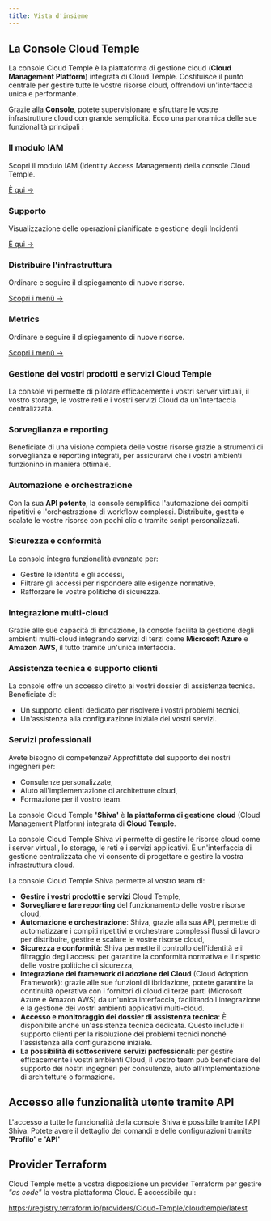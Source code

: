 ```yaml
---
title: Vista d'insieme
---
```



## La Console Cloud Temple

La console Cloud Temple è la piattaforma di gestione cloud (**Cloud Management Platform**) integrata di Cloud Temple. Costituisce il punto centrale per gestire tutte le vostre risorse cloud, offrendovi un'interfaccia unica e performante.

Grazie alla **Console**, potete supervisionare e sfruttare le vostre infrastrutture cloud con grande semplicità. Ecco una panoramica delle sue funzionalità principali :


<div class="card-grid">

  <div class="card">
    <h3>Il modulo IAM</h3>
    <p>Scopri il modulo IAM (Identity Access Management) della console Cloud Temple.</p>
    <a href="console/iam" class="card-link">È qui &rarr;</a>
  </div>

  <div class="card">
    <h3>Supporto</h3>
    <p>Visualizzazione delle operazioni pianificate e gestione degli Incidenti</p>
    <a href="console/status" class="card-link">È qui &rarr;</a>
  </div>

  <div class="card">
    <h3>Distribuire l'infrastruttura</h3>
    <p>Ordinare e seguire il dispiegamento di nuove risorse.</p>
    <a href="console/orders" class="card-link">Scopri i menù &rarr;</a>
  </div>

  <div class="card">
    <h3>Metrics</h3>
    <p>Ordinare e seguire il dispiegamento di nuove risorse.</p>
    <a href="console/metrics/concepts" class="card-link">Scopri i menù &rarr;</a>
  </div>

</div>

### Gestione dei vostri prodotti e servizi Cloud Temple
La console vi permette di pilotare efficacemente i vostri server virtuali, il vostro storage, le vostre reti e i vostri servizi Cloud da un'interfaccia centralizzata.

### Sorveglianza e reporting
Beneficiate di una visione completa delle vostre risorse grazie a strumenti di sorveglianza e reporting integrati, per assicurarvi che i vostri ambienti funzionino in maniera ottimale.

### Automazione e orchestrazione
Con la sua **API potente**, la console semplifica l'automazione dei compiti ripetitivi e l'orchestrazione di workflow complessi. Distribuite, gestite e scalate le vostre risorse con pochi clic o tramite script personalizzati.

### Sicurezza e conformità
La console integra funzionalità avanzate per:
- Gestire le identità e gli accessi,
- Filtrare gli accessi per rispondere alle esigenze normative,
- Rafforzare le vostre politiche di sicurezza.

### Integrazione multi-cloud
Grazie alle sue capacità di ibridazione, la console facilita la gestione degli ambienti multi-cloud integrando servizi di terzi come **Microsoft Azure** e **Amazon AWS**, il tutto tramite un'unica interfaccia.

### Assistenza tecnica e supporto clienti
La console offre un accesso diretto ai vostri dossier di assistenza tecnica. Beneficiate di:
- Un supporto clienti dedicato per risolvere i vostri problemi tecnici,
- Un'assistenza alla configurazione iniziale dei vostri servizi.

### Servizi professionali
Avete bisogno di competenze? Approfittate del supporto dei nostri ingegneri per:
- Consulenze personalizzate,
- Aiuto all'implementazione di architetture cloud,
- Formazione per il vostro team.

La console Cloud Temple __'Shiva'__ è __la piattaforma di gestione cloud__ (Cloud Management Platform) integrata di __Cloud Temple__.

La console Cloud Temple Shiva vi permette di gestire le risorse cloud come i server virtuali, lo storage, le reti e i servizi applicativi.
È un'interfaccia di gestione centralizzata che vi consente di progettare e gestire la vostra infrastruttura cloud.

La console Cloud Temple Shiva permette al vostro team di:

- __Gestire i vostri prodotti e servizi__ Cloud Temple,
- __Sorvegliare e fare reporting__ del funzionamento delle vostre risorse cloud,
- __Automazione e orchestrazione__: Shiva, grazie alla sua API, permette di automatizzare i compiti ripetitivi e orchestrare complessi flussi di lavoro per distribuire, gestire e scalare le vostre risorse cloud,
- __Sicurezza e conformità__: Shiva permette il controllo dell'identità e il filtraggio degli accessi per garantire la conformità normativa e il rispetto delle vostre politiche di sicurezza,
- __Integrazione dei framework di adozione del Cloud__ (Cloud Adoption Framework): grazie alle sue funzioni di ibridazione, potete garantire la continuità operativa con i fornitori di cloud di terze parti (Microsoft Azure e Amazon AWS) da un'unica interfaccia, facilitando l'integrazione e la gestione dei vostri ambienti applicativi multi-cloud.
- __Accesso e monitoraggio dei dossier di assistenza tecnica__: È disponibile anche un'assistenza tecnica dedicata. Questo include il supporto clienti per la risoluzione dei problemi tecnici nonché l'assistenza alla configurazione iniziale.
- __La possibilità di sottoscrivere servizi professionali__: per gestire efficacemente i vostri ambienti Cloud, il vostro team può beneficiare del supporto dei nostri ingegneri per consulenze, aiuto all'implementazione di architetture o formazione.

## Accesso alle funzionalità utente tramite API

L'accesso a tutte le funzionalità della console Shiva è possibile tramite l'API Shiva.
Potete avere il dettaglio dei comandi e delle configurazioni tramite __'Profilo'__ e __'API'__

## Provider Terraform

Cloud Temple mette a vostra disposizione un provider Terraform per gestire *"as code"* la vostra piattaforma Cloud. È accessibile qui:

https://registry.terraform.io/providers/Cloud-Temple/cloudtemple/latest